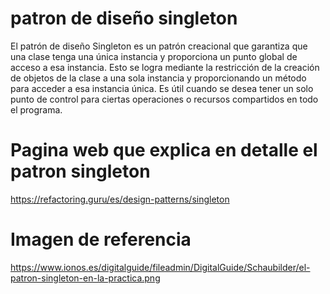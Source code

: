 # patron de diseño singleton

El patrón de diseño Singleton es un patrón creacional que garantiza que una clase tenga una única instancia y proporciona un punto global de acceso a esa instancia. Esto se logra mediante la restricción de la creación de objetos de la clase a una sola instancia y proporcionando un método para acceder a esa instancia única. Es útil cuando se desea tener un solo punto de control para ciertas operaciones o recursos compartidos en todo el programa.

# Pagina web que explica en detalle el patron singleton

https://refactoring.guru/es/design-patterns/singleton

# Imagen de referencia

https://www.ionos.es/digitalguide/fileadmin/DigitalGuide/Schaubilder/el-patron-singleton-en-la-practica.png
